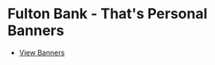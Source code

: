 # Fulton Bank - That's Personal Banners

- [View Banners](https://kywebdev.github.io/Fulton-Banners)